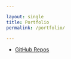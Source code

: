 ```yaml
---

layout: single
title: Portfolio
permalink: /portfolio/

---
```

* [GitHub Repos](https://github.com/gerkov77/GithubRepos)